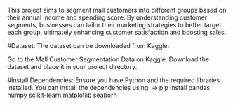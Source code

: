 This project aims to segment mall customers into different groups based on their annual income and spending score. 
By understanding customer segments, businesses can tailor their marketing strategies to better target each group, ultimately enhancing customer satisfaction and boosting sales.

#Dataset:
The dataset can be downloaded from Kaggle:

Go to the Mall Customer Segmentation Data on Kaggle.
Download the dataset and place it in your project directory.

#Install Dependencies:
Ensure you have Python and the required libraries installed. You can install the dependencies using:
-> pip install pandas numpy scikit-learn matplotlib seaborn
